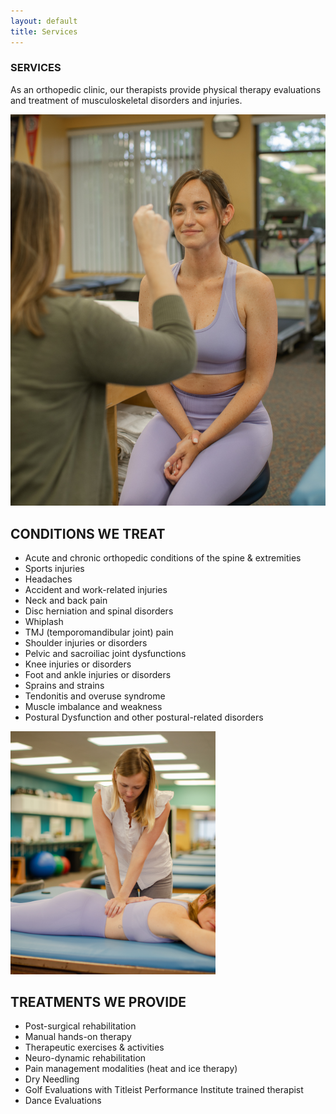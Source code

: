 ```yaml
---
layout: default
title: Services
---
```


<!-- <div class="page-header">
  <h1>
    Services
  </h1>
</div>

<div class="container">
  <section id="conditions" class="services-section">
    <h2>Conditions</h2>
    <ul>
      {% for condition in site.data.conditions %}
        <li>{{ condition.title }}</li>
      {% endfor %}
    </ul>
  </section>
</div>

<div class="container">
  <section id="treatments" class="services-section">
    <h2>Treatments</h2>
    <ul>
      {% for treatment in site.data.treatments %}
        <li>{{ treatment.title }}</li>
      {% endfor %}
    </ul>
  </section>
</div>

<div class="container">
<section class="services-section">
  <h2>What is Dry Needling?</h2>

  <p>
    Dry needling is a technique used by physical therapists that uses needles to stimulate muscle trigger points in order to help heal and rehabilitate dysfunctional muscles and the surrounding area. Studies have shown dry needling is an effective pain relief treatment and also leads to increased muscle performance. Talk to your physical therapist today to find out if dry needling is a treatment option for you!
  </p>
</section>
</div> -->

<section>
  <h3>SERVICES</h3>

  <div class="content-section">
    <div class="w-layout-blockcontainer container-3 w-container">
      <div>
        <p class="services-intro">As an orthopedic clinic, our therapists provide physical therapy evaluations and treatment of musculoskeletal disorders and injuries.</p>
      </div>
    </div>
    <div class="w-layout-blockcontainer container-2 w-container">
      <div class="w-row">
        <div class="column-image w-col w-col-7"><img src="/assets/images/services-image.jpg" loading="lazy" width="527" alt="" class="services-image"></div>
        <div class="column-services w-col w-col-5">
          <h1 class="heading-5">CONDITIONS WE TREAT</h1>
          <ul role="list" class="list">
            <li class="list-item">Acute and chronic orthopedic conditions of the spine &amp; extremities</li>
            <li>Sports injuries</li>
            <li>Headaches<br></li>
            <li>Accident and work-related injuries<br></li>
            <li>Neck and back pain<br></li>
            <li>Disc herniation and spinal disorders<br></li>
            <li>Whiplash<br></li>
            <li>TMJ (temporomandibular joint) pain<br></li>
            <li>Shoulder injuries or disorders<br></li>
            <li>Pelvic and sacroiliac joint dysfunctions<br></li>
            <li>Knee injuries or disorders<br></li>
            <li>Foot and ankle injuries or disorders<br></li>
            <li>Sprains and strains<br></li>
            <li>Tendonitis and overuse syndrome<br></li>
            <li>Muscle imbalance and weakness<br></li>
            <li>Postural Dysfunction and other postural-related disorders<br></li>
          </ul>
        </div>
      </div>
    </div>
    <div class="w-layout-blockcontainer container-2 w-container">
      <div class="w-row">
        <div class="column-image w-col w-col-7"><img src="/assets/images/services-image-2.jpg" loading="lazy" width="328" alt="" class="services-image"></div>
        <div class="column-services w-col w-col-5">
          <h1 class="heading-5">TREATMENTS WE PROVIDE</h1>
          <ul role="list" class="list">
            <li class="list-item">Post-surgical rehabilitation</li>
            <li>Manual hands-on therapy</li>
            <li>Therapeutic exercises &amp; activities<br></li>
            <li>Neuro-dynamic rehabilitation<br></li>
            <li>Pain management modalities (heat and ice therapy)<br></li>
            <li>Dry Needling<br></li>
            <li>Golf Evaluations with Titleist Performance Institute trained therapist<br></li>
            <li>Dance Evaluations<br></li>
          </ul>
        </div>
      </div>
    </div>
  </div>
  </section>